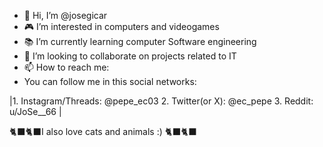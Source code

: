 - 👋 Hi, I’m @josegicar
- 🎮 I’m interested in computers and videogames
- 📚 I’m currently learning computer Software engineering
- 💞️ I’m looking to collaborate on projects related to IT
- 📫 How to reach me:
-  You can follow me in this social networks:
  
|1. Instagram/Threads: @pepe_ec03
2. Twitter(or X): @ec_pepe
3. Reddit: u/JoSe__66 |

🐈‍⬛🐈‍⬛I also love cats and animals :)   🐈‍⬛🐈‍⬛

<!---
josegicar/josegicar is a ✨ special ✨ repository because its `README.md` (this file) appears on your GitHub profile.
You can click the Preview link to take a look at your changes.
--->
